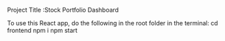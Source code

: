 
Project Title :Stock Portfolio Dashboard

To use this React app, do the following in the root folder in the terminal:
cd frontend
npm i
npm start
